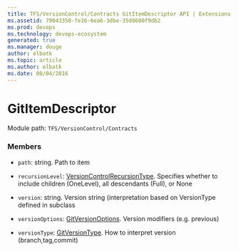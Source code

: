 ```yaml
---
title: TFS/VersionControl/Contracts GitItemDescriptor API | Extensions for Azure DevOps Services
ms.assetid: 79043358-fe16-6ea6-3dbe-35d8600f9db2
ms.prod: devops
ms.technology: devops-ecosystem
generated: true
ms.manager: douge
author: elbatk
ms.topic: article
ms.author: elbatk
ms.date: 08/04/2016
---
```


# GitItemDescriptor

Module path: `TFS/VersionControl/Contracts`


### Members

* `path`: string. Path to item

* `recursionLevel`: [VersionControlRecursionType](../../../TFS/VersionControl/Contracts/VersionControlRecursionType.md). Specifies whether to include children (OneLevel), all descendants (Full), or None

* `version`: string. Version string (interpretation based on VersionType defined in subclass

* `versionOptions`: [GitVersionOptions](../../../TFS/VersionControl/Contracts/GitVersionOptions.md). Version modifiers (e.g. previous)

* `versionType`: [GitVersionType](../../../TFS/VersionControl/Contracts/GitVersionType.md). How to interpret version (branch,tag,commit)

